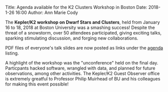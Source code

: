Title: Agenda available for the K2 Clusters Workshop in Boston
Date: 2018-1-26 16:00
Author: Ann Marie Cody

The <b>Kepler/K2 workshop on Dwarf Stars and Clusters</b>, held from January 16 to 18, 2018
at Boston University was a smashing success! Despite the threat of a snowstorm, over 50 
attendees participated, giving exciting talks, sparking stimulating discussion, and forging new collaborations. 

PDF files of everyone's talk slides are now posted as links under the
<a href="https://keplerscience.arc.nasa.gov/cluster-workshop/#agenda">agenda</a> listing.

A highlight of the workshop was the "unconference" held on the final day. Particpants hacked software,
wrangled with data, and planned for future observations, among other activities. The Kepler/K2 Guest 
Observer office is extremely greatful to Professor Philip Muirhead of BU and his colleagues for making
this event possible!


